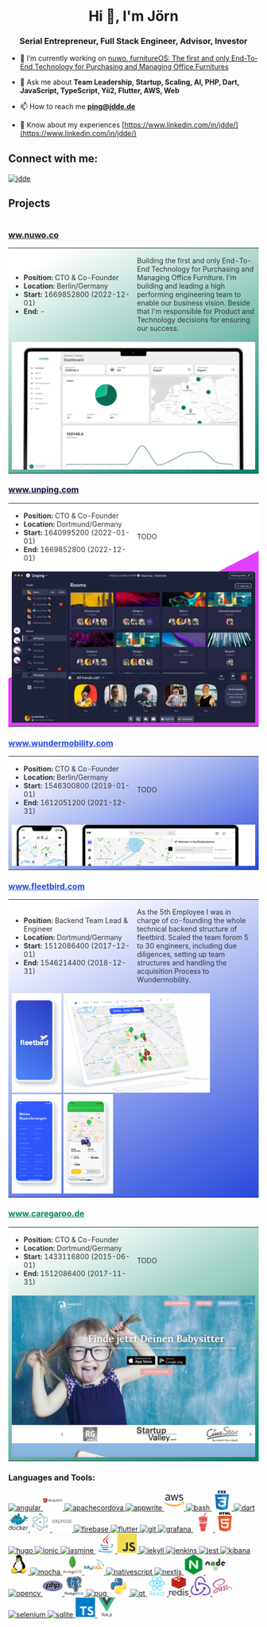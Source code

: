 <h1 align="center">Hi 👋, I'm Jörn</h1>
<h3 align="center">Serial Entrepreneur, Full Stack Engineer, Advisor, Investor</h3>

- 🔭 I’m currently working on [nuwo. furnitureOS: The first and only End-To-End Technology for Purchasing and Managing Office Furnitures](https://www.nuwo.co)

- 💬 Ask me about **Team Leadership, Startup, Scaling, AI, PHP, Dart, JavaScript, TypeScript, Yii2, Flutter, AWS, Web**

- 📫 How to reach me **ping@jdde.de**

- 📄 Know about my experiences [https://www.linkedin.com/in/jdde/](https://www.linkedin.com/in/jdde/)

<h2 align="left">Connect with me:</h3>
<p align="left">
<a href="https://linkedin.com/in/jdde" target="blank"><img align="center" src="https://raw.githubusercontent.com/rahuldkjain/github-profile-readme-generator/master/src/images/icons/Social/linked-in-alt.svg" alt="jdde" height="30" width="40" /></a>
</p>

<h2 align="left">Projects</h1>
<table>
  <tbody>
    <tr>
      <table style="border: 0; border-collapse: collapse; background-image:linear-gradient(333deg, #008367, white 91%); color: #333;">
          <tbody>
            <tr>
<a href="https://www.nuwo.co" target="_blank"><h3>ww.nuwo.co</h3></a>
              <td width="50%" style="border: 0;">
                  <ul>
                      <li><b>Position:</b> CTO & Co-Founder</li>
                      <li><b>Location:</b> Berlin/Germany</li>
                      <li><b>Start:</b> 1669852800 (2022-12-01)</li>
                      <li><b>End:</b> -</li>
                  </ul>
              </td>
              <td width="50%" style="border: 0;">
                  <p>
                   Building the first and only End-To-End Technology for Purchasing and Managing Office Furniture.
                   I'm building and leading a high performing engineering team to enable our business vision. Beside that I'm responsible for Product and Technology decisions for ensuring our success.
                  </p>
              </td>
            </tr>
            <tr>
                <td colspan="2" style="border: 0;">
                    <img alt="Photo" src="./assets/nuwo_screenshot_1.png" />
                </td>
            </tr>
          </tbody>
      </table>
    </tr>
    <tr>
      <table style="border: 0; border-collapse: collapse; background-image: linear-gradient(333deg, #e040fa 50%, white 50%); color: #333">
          <tbody>
            <tr>
              <a href="https://www.unping.com/app" target="_blank" style="color:#080e3b"><h3>www.unping.com</h3></a>
              <td width="50%" style="border: 0;">
                  <ul>
                      <li><b>Position:</b> CTO & Co-Founder</li>
                      <li><b>Location:</b> Dortmund/Germany</li>
                      <li><b>Start:</b> 1640995200 (2022-01-01)</li>
                      <li><b>End:</b> 1669852800 (2022-12-01)</li>
                  </ul>
              </td>
              <td width="50%" style="border: 0;">
                  <p>
                    TODO
                  </p>
              </td>
            </tr>
            <tr>
                <td colspan="2" style="border: 0;">
                    <img alt="Photo" src="./assets/unping_screenshot_1.png" />
                </td>
            </tr>
          </tbody>
      </table>
    </tr>
    <tr>
      <table style="border: 0; border-collapse: collapse; background-image:linear-gradient(333deg, #2648db, white 91%); color: #333">
          <tbody>
            <tr>
              <a href="https://www.wundermobility.com" target="_blank" style="color:#2648db"><h3>www.wundermobility.com</h3></a>
              <td width="50%" style="border: 0;">
                  <ul>
                      <li><b>Position:</b> CTO & Co-Founder</li>
                      <li><b>Location:</b> Berlin/Germany</li>
                      <li><b>Start:</b> 1546300800 (2019-01-01)</li>
                      <li><b>End:</b> 1612051200 (2021-12-31)</li>
                  </ul>
              </td>
              <td width="50%" style="border: 0;">
                  <p>
                    TODO
                  </p>
              </td>
            </tr>
            <tr>
                <td colspan="2" style="border: 0; margin-bottom:0;">
                    <img alt="Photo" src="./assets/wundermobility.webp" />
                </td>
            </tr>
          </tbody>
      </table>
    </tr>
    <tr>
      <table style="border: 0; border-collapse: collapse; background-image:linear-gradient(333deg, #2648db, white 91%); color: #333">
          <tbody>
            <tr>
              <a href="https://www.fleetbird.com" target="_blank" style="color:#2648db"><h3>www.fleetbird.com</h3></a>
              <td width="50%" style="border: 0;">
                  <ul>
                      <li><b>Position:</b> Backend Team Lead & Engineer</li>
                      <li><b>Location:</b> Dortmund/Germany</li>
                      <li><b>Start:</b> 1512086400 (2017-12-01)</li>
                      <li><b>End:</b> 1546214400 (2018-12-31)</li>
                  </ul>
              </td>
              <td width="50%" style="border: 0;">
                  <p>
                    As the 5th Employee I was in charge of co-founding the whole technical backend structure of fleetbird. Scaled the team forom 5 to 30 engineers, including due diligences, setting up team structures and handling the acquisition Process to Wundermobility.
                  </p>
              </td>
            </tr>
            <tr>
                <td colspan="2" style="border: 0; margin-bottom:0;">
                    <img alt="Photo" src="./assets/fleetbird_screenshot_0.png" height="200"/>
                    <img alt="Photo" src="./assets/fleetbird_screenshot_1.png" height="200"/>
                    <img alt="Photo" src="./assets/fleetbird_screenshot_2.png" height="200"/>
                    <img alt="Photo" src="./assets/fleetbird_screenshot_3.png" height="200"/>
                </td>
            </tr>
          </tbody>
      </table>
    </tr>
    <tr>
      <table style="border: 0; border-collapse: collapse; background-image:linear-gradient(333deg, #008367, white 91%); color: #333">
          <tbody>
            <tr>
              <a href="https://www.caregaroo.de" target="_blank" style="color:#008367"><h3>www.caregaroo.de</h3></a>
              <td width="50%" style="border: 0;">
                  <ul>
                      <li><b>Position:</b> CTO & Co-Founder</li>
                      <li><b>Location:</b> Dortmund/Germany</li>
                      <li><b>Start:</b> 1433116800 (2015-06-01)</li>
                      <li><b>End:</b> 1512086400 (2017-11-31)</li>
                  </ul>
              </td>
              <td width="50%" style="border: 0;">
                  <p>
                    TODO
                  </p>
              </td>
            </tr>
            <tr>
                <td colspan="2" style="border: 0;">
                    <img alt="Photo" src="./assets/caregaroo_screenshot_1.jpg" />
                </td>
            </tr>
          </tbody>
      </table>
    </tr>
  </tbody>
</table>

<h3 align="left">Languages and Tools:</h3>
<p align="left"> <a href="https://angular.io" target="_blank" rel="noreferrer"> <img src="https://angular.io/assets/images/logos/angular/angular.svg" alt="angular" width="40" height="40"/> </a> <a href="https://angular.io" target="_blank" rel="noreferrer"> <img src="https://raw.githubusercontent.com/devicons/devicon/master/icons/angularjs/angularjs-original-wordmark.svg" alt="angularjs" width="40" height="40"/> </a> <a href="https://cordova.apache.org/" target="_blank" rel="noreferrer"> <img src="https://www.vectorlogo.zone/logos/apache_cordova/apache_cordova-icon.svg" alt="apachecordova" width="40" height="40"/> </a> <a href="https://appwrite.io" target="_blank" rel="noreferrer"> <img src="https://www.vectorlogo.zone/logos/appwriteio/appwriteio-icon.svg" alt="appwrite" width="40" height="40"/> </a> <a href="https://aws.amazon.com" target="_blank" rel="noreferrer"> <img src="https://raw.githubusercontent.com/devicons/devicon/master/icons/amazonwebservices/amazonwebservices-original-wordmark.svg" alt="aws" width="40" height="40"/> </a> <a href="https://www.gnu.org/software/bash/" target="_blank" rel="noreferrer"> <img src="https://www.vectorlogo.zone/logos/gnu_bash/gnu_bash-icon.svg" alt="bash" width="40" height="40"/> </a> <a href="https://www.w3schools.com/css/" target="_blank" rel="noreferrer"> <img src="https://raw.githubusercontent.com/devicons/devicon/master/icons/css3/css3-original-wordmark.svg" alt="css3" width="40" height="40"/> </a> <a href="https://dart.dev" target="_blank" rel="noreferrer"> <img src="https://www.vectorlogo.zone/logos/dartlang/dartlang-icon.svg" alt="dart" width="40" height="40"/> </a> <a href="https://www.docker.com/" target="_blank" rel="noreferrer"> <img src="https://raw.githubusercontent.com/devicons/devicon/master/icons/docker/docker-original-wordmark.svg" alt="docker" width="40" height="40"/> </a> <a href="https://www.electronjs.org" target="_blank" rel="noreferrer"> <img src="https://raw.githubusercontent.com/devicons/devicon/master/icons/electron/electron-original.svg" alt="electron" width="40" height="40"/> </a> <a href="https://expressjs.com" target="_blank" rel="noreferrer"> <img src="https://raw.githubusercontent.com/devicons/devicon/master/icons/express/express-original-wordmark.svg" alt="express" width="40" height="40"/> </a> <a href="https://firebase.google.com/" target="_blank" rel="noreferrer"> <img src="https://www.vectorlogo.zone/logos/firebase/firebase-icon.svg" alt="firebase" width="40" height="40"/> </a> <a href="https://flutter.dev" target="_blank" rel="noreferrer"> <img src="https://www.vectorlogo.zone/logos/flutterio/flutterio-icon.svg" alt="flutter" width="40" height="40"/> </a> <a href="https://git-scm.com/" target="_blank" rel="noreferrer"> <img src="https://www.vectorlogo.zone/logos/git-scm/git-scm-icon.svg" alt="git" width="40" height="40"/> </a> <a href="https://grafana.com" target="_blank" rel="noreferrer"> <img src="https://www.vectorlogo.zone/logos/grafana/grafana-icon.svg" alt="grafana" width="40" height="40"/> </a> <a href="https://gulpjs.com" target="_blank" rel="noreferrer"> <img src="https://raw.githubusercontent.com/devicons/devicon/master/icons/gulp/gulp-plain.svg" alt="gulp" width="40" height="40"/> </a> <a href="https://www.w3.org/html/" target="_blank" rel="noreferrer"> <img src="https://raw.githubusercontent.com/devicons/devicon/master/icons/html5/html5-original-wordmark.svg" alt="html5" width="40" height="40"/> </a> <a href="https://gohugo.io/" target="_blank" rel="noreferrer"> <img src="https://api.iconify.design/logos-hugo.svg" alt="hugo" width="40" height="40"/> </a> <a href="https://ionicframework.com" target="_blank" rel="noreferrer"> <img src="https://upload.wikimedia.org/wikipedia/commons/d/d1/Ionic_Logo.svg" alt="ionic" width="40" height="40"/> </a> <a href="https://jasmine.github.io/" target="_blank" rel="noreferrer"> <img src="https://www.vectorlogo.zone/logos/jasmine/jasmine-icon.svg" alt="jasmine" width="40" height="40"/> </a> <a href="https://www.java.com" target="_blank" rel="noreferrer"> <img src="https://raw.githubusercontent.com/devicons/devicon/master/icons/java/java-original.svg" alt="java" width="40" height="40"/> </a> <a href="https://developer.mozilla.org/en-US/docs/Web/JavaScript" target="_blank" rel="noreferrer"> <img src="https://raw.githubusercontent.com/devicons/devicon/master/icons/javascript/javascript-original.svg" alt="javascript" width="40" height="40"/> </a> <a href="https://jekyllrb.com/" target="_blank" rel="noreferrer"> <img src="https://www.vectorlogo.zone/logos/jekyllrb/jekyllrb-icon.svg" alt="jekyll" width="40" height="40"/> </a> <a href="https://www.jenkins.io" target="_blank" rel="noreferrer"> <img src="https://www.vectorlogo.zone/logos/jenkins/jenkins-icon.svg" alt="jenkins" width="40" height="40"/> </a> <a href="https://jestjs.io" target="_blank" rel="noreferrer"> <img src="https://www.vectorlogo.zone/logos/jestjsio/jestjsio-icon.svg" alt="jest" width="40" height="40"/> </a> <a href="https://www.elastic.co/kibana" target="_blank" rel="noreferrer"> <img src="https://www.vectorlogo.zone/logos/elasticco_kibana/elasticco_kibana-icon.svg" alt="kibana" width="40" height="40"/> </a> <a href="https://www.linux.org/" target="_blank" rel="noreferrer"> <img src="https://raw.githubusercontent.com/devicons/devicon/master/icons/linux/linux-original.svg" alt="linux" width="40" height="40"/> </a> <a href="https://mochajs.org" target="_blank" rel="noreferrer"> <img src="https://www.vectorlogo.zone/logos/mochajs/mochajs-icon.svg" alt="mocha" width="40" height="40"/> </a> <a href="https://www.mongodb.com/" target="_blank" rel="noreferrer"> <img src="https://raw.githubusercontent.com/devicons/devicon/master/icons/mongodb/mongodb-original-wordmark.svg" alt="mongodb" width="40" height="40"/> </a> <a href="https://www.mysql.com/" target="_blank" rel="noreferrer"> <img src="https://raw.githubusercontent.com/devicons/devicon/master/icons/mysql/mysql-original-wordmark.svg" alt="mysql" width="40" height="40"/> </a> <a href="https://nativescript.org/" target="_blank" rel="noreferrer"> <img src="https://raw.githubusercontent.com/detain/svg-logos/780f25886640cef088af994181646db2f6b1a3f8/svg/nativescript.svg" alt="nativescript" width="40" height="40"/> </a> <a href="https://nextjs.org/" target="_blank" rel="noreferrer"> <img src="https://cdn.worldvectorlogo.com/logos/nextjs-2.svg" alt="nextjs" width="40" height="40"/> </a> <a href="https://www.nginx.com" target="_blank" rel="noreferrer"> <img src="https://raw.githubusercontent.com/devicons/devicon/master/icons/nginx/nginx-original.svg" alt="nginx" width="40" height="40"/> </a> <a href="https://nodejs.org" target="_blank" rel="noreferrer"> <img src="https://raw.githubusercontent.com/devicons/devicon/master/icons/nodejs/nodejs-original-wordmark.svg" alt="nodejs" width="40" height="40"/> </a> <a href="https://opencv.org/" target="_blank" rel="noreferrer"> <img src="https://www.vectorlogo.zone/logos/opencv/opencv-icon.svg" alt="opencv" width="40" height="40"/> </a> <a href="https://www.php.net" target="_blank" rel="noreferrer"> <img src="https://raw.githubusercontent.com/devicons/devicon/master/icons/php/php-original.svg" alt="php" width="40" height="40"/> </a> <a href="https://www.postgresql.org" target="_blank" rel="noreferrer"> <img src="https://raw.githubusercontent.com/devicons/devicon/master/icons/postgresql/postgresql-original-wordmark.svg" alt="postgresql" width="40" height="40"/> </a> <a href="https://pugjs.org" target="_blank" rel="noreferrer"> <img src="https://cdn.worldvectorlogo.com/logos/pug.svg" alt="pug" width="40" height="40"/> </a> <a href="https://www.python.org" target="_blank" rel="noreferrer"> <img src="https://raw.githubusercontent.com/devicons/devicon/master/icons/python/python-original.svg" alt="python" width="40" height="40"/> </a> <a href="https://www.qt.io/" target="_blank" rel="noreferrer"> <img src="https://upload.wikimedia.org/wikipedia/commons/0/0b/Qt_logo_2016.svg" alt="qt" width="40" height="40"/> </a> <a href="https://reactjs.org/" target="_blank" rel="noreferrer"> <img src="https://raw.githubusercontent.com/devicons/devicon/master/icons/react/react-original-wordmark.svg" alt="react" width="40" height="40"/> </a> <a href="https://redis.io" target="_blank" rel="noreferrer"> <img src="https://raw.githubusercontent.com/devicons/devicon/master/icons/redis/redis-original-wordmark.svg" alt="redis" width="40" height="40"/> </a> <a href="https://redux.js.org" target="_blank" rel="noreferrer"> <img src="https://raw.githubusercontent.com/devicons/devicon/master/icons/redux/redux-original.svg" alt="redux" width="40" height="40"/> </a> <a href="https://sass-lang.com" target="_blank" rel="noreferrer"> <img src="https://raw.githubusercontent.com/devicons/devicon/master/icons/sass/sass-original.svg" alt="sass" width="40" height="40"/> </a> <a href="https://www.selenium.dev" target="_blank" rel="noreferrer"> <img src="https://raw.githubusercontent.com/detain/svg-logos/780f25886640cef088af994181646db2f6b1a3f8/svg/selenium-logo.svg" alt="selenium" width="40" height="40"/> </a> <a href="https://www.sqlite.org/" target="_blank" rel="noreferrer"> <img src="https://www.vectorlogo.zone/logos/sqlite/sqlite-icon.svg" alt="sqlite" width="40" height="40"/> </a> <a href="https://www.typescriptlang.org/" target="_blank" rel="noreferrer"> <img src="https://raw.githubusercontent.com/devicons/devicon/master/icons/typescript/typescript-original.svg" alt="typescript" width="40" height="40"/> </a> <a href="https://vuejs.org/" target="_blank" rel="noreferrer"> <img src="https://raw.githubusercontent.com/devicons/devicon/master/icons/vuejs/vuejs-original-wordmark.svg" alt="vuejs" width="40" height="40"/> </a> </p>
